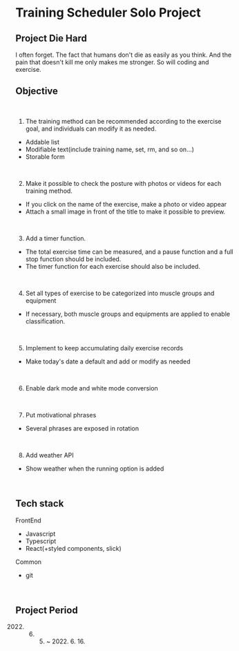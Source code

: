 # Training Scheduler Solo Project

## Project Die Hard
I often forget. The fact that humans don't die as easily as you think. And the pain that doesn't kill me only makes me stronger. So will coding and exercise.

## Objective

<br>

1. The training method can be recommended according to the exercise goal, and individuals can modify it as needed.

- Addable list
- Modifiable text(include training name, set, rm, and so on...)
- Storable form

<br>

2. Make it possible to check the posture with photos or videos for each training method.
- If you click on the name of the exercise, make a photo or video appear
- Attach a small image in front of the title to make it possible to preview.

<br>

3. Add a timer function.
- The total exercise time can be measured, and a pause function and a full stop function should be included.
- The timer function for each exercise should also be included.

<br>

4. Set all types of exercise to be categorized into muscle groups and equipment
- If necessary, both muscle groups and equipments are applied to enable classification.

<br>

5. Implement to keep accumulating daily exercise records
- Make today's date a default and add or modify as needed

<br>

6. Enable dark mode and white mode conversion

<br>

7. Put motivational phrases
- Several phrases are exposed in rotation

<br>

8. Add weather API
- Show weather when the running option is added

<br>

## Tech stack

FrontEnd
- Javascript
- Typescript
- React(+styled components, slick)

Common
- git

<br>

## Project Period

2022. 6. 5. ~ 2022. 6. 16.
